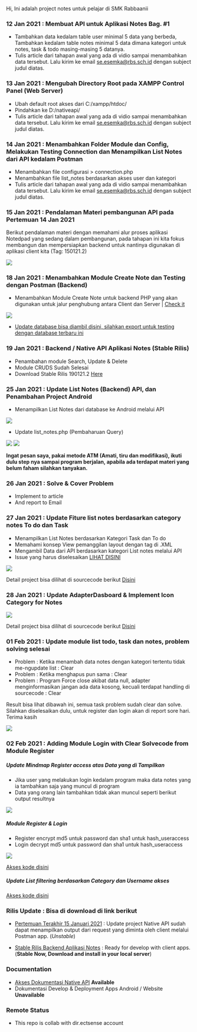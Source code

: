 Hi, Ini adalah project notes untuk pelajar di SMK Rabbaanii

### 12 Jan 2021 : Membuat API untuk Aplikasi Notes Bag. #1
* Tambahkan data kedalam table user minimal 5 data yang berbeda, Tambahkan kedalam table notes minimal 5 data dimana kategori untuk notes, task & todo masing-masing 5 datanya.
* Tulis article dari tahapan awal yang ada di vidio sampai menambahkan data tersebut. Lalu kirim ke email se.esemka@rbs.sch.id dengan subject judul diatas.

### 13 Jan 2021 : Mengubah Directory Root pada XAMPP Control Panel (Web Server)
* Ubah default root akses dari C:/xampp/htdoc/
* Pindahkan ke D:/nativeapi/
* Tulis article dari tahapan awal yang ada di vidio sampai menambahkan data tersebut. Lalu kirim ke email se.esemka@rbs.sch.id dengan subject judul diatas.

### 14 Jan 2021 : Menambahkan Folder Module dan Config, Melakukan Testing Connection dan Menampilkan List Notes dari API kedalam Postman
* Menambahkan file configurasi > connection.php
* Menambahkan file list_notes berdasarkan akses user dan kategori
* Tulis article dari tahapan awal yang ada di vidio sampai menambahkan data tersebut. Lalu kirim ke email se.esemka@rbs.sch.id dengan subject judul diatas.

### 15 Jan 2021 : Pendalaman Materi pembangunan API pada Pertemuan 14 Jan 2021
Berikut pendalaman materi dengan memahami alur proses aplikasi Notedpad yang sedang dalam pembangunan, pada tahapan ini kita fokus membangun dan mempersiapkan backend untuk nantinya digunakan di aplikasi client kita (Tag: 150121.2)

<img src="https://github.com/eljitech/notepadinhand/blob/master/pictures/github/Screenshot%20from%202021-01-15%2010-39-55.png"/>

### 18 Jan 2021 : Menambahkan Module Create Note dan Testing dengan Postman (Backend)
* Menambahkan Module Create Note untuk backend PHP yang akan digunakan untuk jalur penghubung antara Client dan Server | <a href="https://github.com/eljitech/notepadinhand/releases/tag/180121.2">Check it</a>

<img src="https://github.com/eljitech/notepadinhand/blob/master/pictures/github/Screenshot%20from%202021-01-18%2014-43-09.png"/>

* <a href="https://github.com/eljitech/notepadinhand/blob/master/database/180121_db_notes.sql">Update database bisa diambil disini, silahkan export untuk testing dengan database terbaru ini</a>

### 19 Jan 2021 : Backend / Native API Aplikasi Notes (Stable Rilis)
* Penambahan module Search, Update & Delete
* Module CRUDS Sudah Selesai
* Download Stable Rilis 190121.2 <a href="https://github.com/eljitech/notepadinhand/releases/tag/190121.2">Here</a>

### 25 Jan 2021 : Update List Notes (Backend) API, dan Penambahan Project Android
* Menampilkan List Notes dari database ke Android melalui API

<img src="https://github.com/eljitech/notepadinhand/blob/master/pictures/github/Peek%202021-01-25%2015-15.gif"/>

* Update list_notes.php (Pembaharuan Query)

<img src="https://github.com/eljitech/notepadinhand/blob/master/pictures/github/Screenshot%20from%202021-01-25%2015-16-31.png"/>

<img src="https://github.com/eljitech/notepadinhand/blob/master/pictures/github/Screenshot%20from%202021-01-25%2015-16-46.png"/>

<b>Ingat pesan saya, pakai metode ATM (Amati, tiru dan modifikasi), ikuti dulu step nya sampai program berjalan, apabila ada terdapat materi yang belum faham silahkan tanyakan.</b>

### 26 Jan 2021 : Solve & Cover Problem
* Implement to article
* And report to Email

### 27 Jan 2021 : Update Fiture list notes berdasarkan category notes To do dan Task
* Menampilkan List Notes berdasarkan Kategori Task dan To do
* Memahami konsep View pemanggilan layout dengan tag <include> di .XML
* Mengambil Data dari API berdasarkan kategori List notes melalui API
* Issue yang harus diselesaikan <a href="https://github.com/eljitech/attendance/issues/1">LIHAT DISINI</a>

<img src="https://github.com/eljitech/notepadinhand/blob/master/pictures/github/Peek%202021-01-27%2019-46.gif"/>

Detail project bisa dilihat di sourcecode berikut <a href="https://github.com/eljitech/notepadinhand/tree/master/app/notesapp">Disini</a>

### 28 Jan 2021 : Update AdapterDasboard & Implement Icon Category for Notes

<img src="https://github.com/eljitech/notepadinhand/blob/master/pictures/github/Peek%202021-01-28%2009-56.gif"/>

Detail project bisa dilihat di sourcecode berikut <a href="https://github.com/eljitech/notepadinhand/commit/b81035a06f3d9cdc0a140c66c9eac9b6bafdabdb">Disini</a>

### 01 Feb 2021 : Update module list todo, task dan notes, problem solving selesai
* Problem : Ketika menambah data notes dengan kategori tertentu tidak me-ngupdate list : Clear
* Problem : Ketika menghapus pun sama : Clear
* Problem : Program Force close akibat data null, adapter menginformasikan jangan ada data kosong, kecuali terdapat handling di sourcecode : Clear

Result bisa lihat dibawah ini, semua task problem sudah clear dan solve. Silahkan diselesaikan dulu, untuk register dan login akan di report sore hari. Terima kasih

<img src="https://github.com/eljitech/notepadinhand/blob/master/pictures/github/Peek%202021-02-01%2014-56.gif"/>

### 02 Feb 2021 : Adding Module Login with Clear Solvecode from Module Register 
##### Update Mindmap Register access atas Data yang di Tampilkan
* Jika user yang melakukan login kedalam program maka data notes yang ia tambahkan saja yang muncul di program
* Data yang orang lain tambahkan tidak akan muncul seperti berikut output resultnya

<img src="https://github.com/eljitech/notepadinhand/blob/master/pictures/github/Peek%202021-02-02%2014-48.gif"/>

##### Module Register & Login 
* Register encrypt md5 untuk password dan sha1 untuk hash_useraccess
* Login decrypt md5 untuk password dan sha1 untuk hash_useraccess

<img src="https://github.com/eljitech/notepadinhand/blob/master/pictures/github/Peek%202021-02-02%2014-51.gif"/>

<a href="https://github.com/eljitech/notepadinhand/commit/e67d17b50541fa9d17fdd73256fa88b60cf9f25f">Akses kode disini</a>

##### Update List filtering berdasarkan Category dan Username akses 

<a href="https://github.com/eljitech/notepadinhand/blob/edc3cb428fd7d24e4ed3393f1f54ee2c91db4eaa/module/list_notes.php">Akses kode disini</a>

### Rilis Update : Bisa di download di link berikut
* <a href="https://github.com/eljitech/notepadinhand/releases/tag/150121.2">Pertemuan Terakhir 15 Januari 2021</a> : Update project Native API sudah dapat menampilkan output dari request yang diminta oleh client melalui Postman app. (<i>Unstable</i>)

* <a href="https://github.com/eljitech/notepadinhand/releases/tag/190121.2">Stable Rilis Backend Aplikasi Notes</a> : Ready for develop with client apps. (<b>Stable Now, Download and install in your local server</b>)

### Documentation
* <a href="https://github.com/eljitech/notepadinhand/wiki">Akses Dokumentasi Native API</a> <b>Available</b>
* Dokumentasi Develop & Deployment Apps Android / Website <b>Unavailable</b>

### Remote Status
* This repo is collab with dir.ectsense account